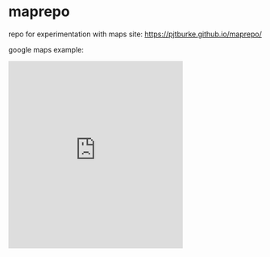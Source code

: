 # maprepo
repo for experimentation with maps
site:
https://pjtburke.github.io/maprepo/

google maps example:

<iframe width="345.5" height="371" seamless frameborder="0" scrolling="no" src="https://docs.google.com/spreadsheets/d/1K-8cJw4LCYHLmVC3W5YBydKAOvtU7CrV_FTnoaZ-YrA/pubchart?oid=117681112&amp;format=interactive"></iframe>
